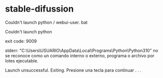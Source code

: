 # stable-difussion
Couldn't launch python / webui-user. bat


Couldn't launch python

exit code: 9009

stderr:
"C:\Users\USUARIO\AppData\Local\Programs\Python\Python310" no se reconoce como un comando interno o externo,
programa o archivo por lotes ejecutable.

Launch unsuccessful. Exiting.
Presione una tecla para continuar . . .
